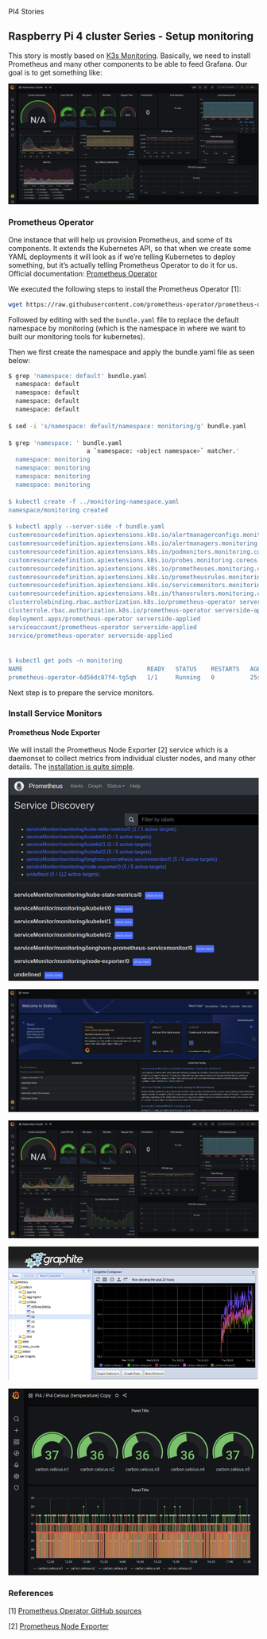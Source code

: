  PI4 Stories

## Raspberry Pi 4 cluster Series - Setup monitoring

This story is mostly based on [K3s Monitoring](https://rpi4cluster.com/monitoring/monitor-intro/). Basically, we need to install Prometheus and many other components to be able to feed Grafana. Our goal is to get something like:

![](img/grafana-k8s-cluster-overview.png)

### Prometheus Operator

One instance that will help us provision Prometheus, and some of its components. It extends the Kubernetes API, so that when we create some YAML deployments it will look as if we’re telling Kubernetes to deploy something, but it’s actually telling Prometheus Operator to do it for us. Official documentation: [Prometheus Operator](https://prometheus-operator.dev/docs/prologue/introduction/)

We executed the following steps to install the Prometheus Operator [1]:

```bash
wget https://raw.githubusercontent.com/prometheus-operator/prometheus-operator/master/bundle.yaml
```

Followed by editing with sed the `bundle.yaml` file to replace the default namespace by monitoring (which is the namespace in where we want to built our monitoring tools for kubernetes).

Then we first create the namespace and apply the bundle.yaml file as seen below:

```bash
$ grep 'namespace: default' bundle.yaml
  namespace: default
  namespace: default
  namespace: default
  namespace: default

$ sed -i 's/namespace: default/namespace: monitoring/g' bundle.yaml

$ grep 'namespace: ' bundle.yaml
                      a `namespace: <object namespace>` matcher.'
  namespace: monitoring
  namespace: monitoring
  namespace: monitoring
  namespace: monitoring

$ kubectl create -f ../monitoring-namespace.yaml 
namespace/monitoring created

$ kubectl apply --server-side -f bundle.yaml 
customresourcedefinition.apiextensions.k8s.io/alertmanagerconfigs.monitoring.coreos.com serverside-applied
customresourcedefinition.apiextensions.k8s.io/alertmanagers.monitoring.coreos.com serverside-applied
customresourcedefinition.apiextensions.k8s.io/podmonitors.monitoring.coreos.com serverside-applied
customresourcedefinition.apiextensions.k8s.io/probes.monitoring.coreos.com serverside-applied
customresourcedefinition.apiextensions.k8s.io/prometheuses.monitoring.coreos.com serverside-applied
customresourcedefinition.apiextensions.k8s.io/prometheusrules.monitoring.coreos.com serverside-applied
customresourcedefinition.apiextensions.k8s.io/servicemonitors.monitoring.coreos.com serverside-applied
customresourcedefinition.apiextensions.k8s.io/thanosrulers.monitoring.coreos.com serverside-applied
clusterrolebinding.rbac.authorization.k8s.io/prometheus-operator serverside-applied
clusterrole.rbac.authorization.k8s.io/prometheus-operator serverside-applied
deployment.apps/prometheus-operator serverside-applied
serviceaccount/prometheus-operator serverside-applied
service/prometheus-operator serverside-applied


$ kubectl get pods -n monitoring
NAME                                   READY   STATUS    RESTARTS   AGE
prometheus-operator-6d56dc87f4-tg5qh   1/1     Running   0          25s
```
Next step is to prepare the service monitors.

### Install Service Monitors

#### Prometheus Node Exporter

We will install the Prometheus Node Exporter [2] service which is a daemonset to collect metrics from individual cluster nodes, and many other details.
The [installation is quite simple](https://github.com/gdha/pi4-monitoring/tree/master/node-exporter).

![](img/prometheus.png)

![](img/grafana-home.png)

![](img/kubernetes-cluster-grafana.png)

![](img/graphite-celsius.png)

![](img/pi4-celsius-grafana.png)


### References

[1] [Prometheus Operator GitHub sources](https://github.com/gdha/pi4-monitoring/tree/master/prometheus-operator)

[2] [Prometheus Node Exporter](https://github.com/prometheus/node_exporter)
